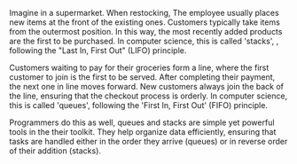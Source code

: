 Imagine in a supermarket. When restocking, The employee usually places new items at the front of the existing ones. Customers typically take items from the outermost position. In this way, the most recently added products are the first to be purchased. In computer science, this is called 'stacks', , following the "Last In, First Out" (LIFO) principle.

 

Customers waiting to pay for their groceries form a line, where the first customer to join is the first to be served. After completing their payment, the next one in line moves forward. New customers always join the back of the line, ensuring that the checkout process is orderly. In computer science, this is called 'queues', following the 'First In, First Out' (FIFO) principle.

 

Programmers do this as well, queues and stacks are simple yet powerful tools in the their toolkit. They help organize data efficiently, ensuring that tasks are handled either in the order they arrive (queues) or in reverse order of their addition (stacks).
